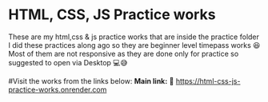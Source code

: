 # HTML, CSS, JS Practice works

These are my html,css & js practice works that are inside the practice folder <br>
I did these practices along ago so they are beginner level timepass works 😆 <br>
Most of them are not responsive as they are done only for practice so suggested to open via Desktop 💻😅 <br>

#Visit the works from the links below:
**Main link:** 🔗 https://html-css-js-practice-works.onrender.com


